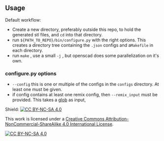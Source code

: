 ## Usage

Default workflow:

* Create a new directory, preferably outside this repo, to hold the generated stl files, and `cd` into that directory.
* run `${PATH_TO_REPO}/bin/configure.py` with the right options. This creates a directory tree containing the `.json` configs and a`Makefile` in each directory.
* run `make` , use a small `-j` , but openscad does some parallelization on it's own. 


### configure.py options

* `--config` this is one or multiple of the configs in the `configs` directory. At least one must be given.
* if config contains at least one remix config, 
  then `--remix_input` must be provided. 
  This takes a 
  [glob](https://docs.python.org/3/library/pathlib.html#pathlib-pattern-language) as input, 
  

Shield: [![CC BY-NC-SA 4.0][cc-by-nc-sa-shield]][cc-by-nc-sa]

This work is licensed under a
[Creative Commons Attribution-NonCommercial-ShareAlike 4.0 International License][cc-by-nc-sa].

[![CC BY-NC-SA 4.0][cc-by-nc-sa-image]][cc-by-nc-sa]

[cc-by-nc-sa]: http://creativecommons.org/licenses/by-nc-sa/4.0/
[cc-by-nc-sa-image]: https://licensebuttons.net/l/by-nc-sa/4.0/88x31.png
[cc-by-nc-sa-shield]: https://img.shields.io/badge/License-CC%20BY--NC--SA%204.0-lightgrey.svg